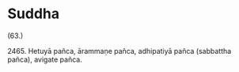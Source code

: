 

# Suddha







(63.)

2465\. Hetuyā pañca, ārammaṇe pañca, adhipatiyā pañca (sabbattha pañca), avigate pañca.



